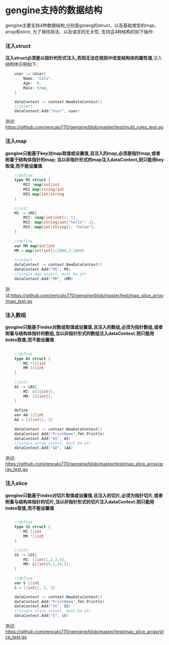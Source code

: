 # gengine支持的数据结构

gengine主要支持4种数据结构,分别是golang的struct，以及基础类型的map、array和slice, 为了保持简洁、以及语言的无关性, 支持这4种结构的如下操作:

### 注入struct
**注入struct必须是以指针的形式注入,否则无法在规则中改变结构体的属性值**,注入结构体示例如下:

```go
	user := &User{
		Name: "Calo",
		Age:  0,
		Male: true,
	}

	dataContext := context.NewDataContext()
    //inject
	dataContext.Add("User", user)
```
测试: https://github.com/rencalo770/gengine/blob/master/test/mutli_rules_test.go 

### 注入map

**gengine只能基于key对map取值或设置值,且注入的map,必须是指针map,或者附着于结构体指针的map; 当以非指针形式的map注入dataContext,则只能用key取值,而不能设置值**
```go
    //define
    type MS struct {
	    MII *map[int]int
	    MSI map[string]int
	    MIS map[int]string
    }
    
    //init
	MS := &MS{
		MII: &map[int]int{1: 1},
		MSI: map[string]int{"hello": 1},
		MIS: map[int]string{1: "helwo"},
	}
    
    //define
	var MM map[int]int
	MM = map[int]int{1:1000,2:1000}
    
    //inject
	dataContext := context.NewDataContext()
	dataContext.Add("MS", MS)
	//single map inject, must be ptr
	dataContext.Add("MM", &MM)
```
测试:https://github.com/rencalo770/gengine/blob/master/test/map_slice_array/map_test.go 

### 注入数组
**gengine只能基于index对数组取值或设置值,且注入的数组,必须为指针数组,或者附着与结构体指针的数组,当以非指针形式的数组注入dataContext.则只能用index取值,而不能设置值**
```go
    
    //define
    type AS struct {
	    MI *[3]int
	    MM [4]int
    }
    
    //init
    AS := &AS{
   		MI: &[3]int{},
   		MM: [4]int{},
   	}
    
    define
   	var AA [2]int
   	AA = [2]int{1, 2}
    
   	dataContext := context.NewDataContext()
   	dataContext.Add("PrintName",fmt.Println)
   	dataContext.Add("AS", AS)
   	//single array inject, must be ptr
   	dataContext.Add("AA", &AA)
```
测试: https://github.com/rencalo770/gengine/blob/master/test/map_slice_array/array_test.go

### 注入slice
**gengine只能基于index对切片取值或设置值,且注入的切片,必须为指针切片,或者附着与结构体指针的切片,当以非指针形式的切片注入dataContext.则只能用index取值,而不能设置值**
```go
    
    //define
    type SS struct {
	    MI []int
	    MM *[]int
    }

    //init
	SS := &SS{
		MI: []int{1,2,3,4},
		MM: &[]int{9,1,34,5},
	}
    
    //define
	var S []int
	S = []int{1, 2, 3}

	dataContext := context.NewDataContext()
	dataContext.Add("PrintName",fmt.Println)
	dataContext.Add("SS", SS)
   	//single slice inject, must be ptr
	dataContext.Add("S", &S)

```
测试: https://github.com/rencalo770/gengine/blob/master/test/map_slice_array/slice_test.go 


